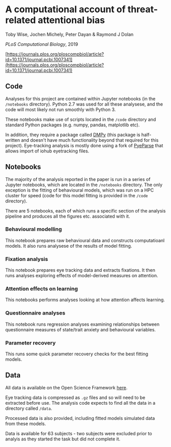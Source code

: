 # A computational account of threat-related attentional bias

Toby Wise, Jochen Michely, Peter Dayan & Raymond J Dolan

_PLoS Computational Biology_, 2019

[https://journals.plos.org/ploscompbiol/article?id=10.1371/journal.pcbi.1007341](https://journals.plos.org/ploscompbiol/article?id=10.1371/journal.pcbi.1007341)

## Code

Analyses for this project are contained within Jupyter notebooks (in the `/notebooks` directory). Python 2.7 was used for all these analysese, and the code will most likely not run smoothly with Python 3.

These notebooks make use of scripts located in the `/code` directory and standard Python packages (e.g. numpy, pandas, matplotlib etc).

In addition, they require a package called [DMPy](https://github.com/tobywise/DMpy/tree/baf71241a1ecff20a3908c99ec236e7a06c49474) (this package is half-written and doesn't have much functionality beyond that required for this project). Eye-tracking analysis is mostly done using a fork of [PyeParse](https://github.com/tobywise/pyeparse) that allows import of iohub eyetracking files.

## Notebooks

The majority of the analysis reported in the paper is run in a series of Jupyter notebooks, which are located in the `/notebooks` directory. The only exception is the fitting of behavioural models, which was run on a HPC cluster for speed (code for this model fitting is provided in the `/code` directory).

There are 5 notebooks, each of which runs a specific section of the analysis pipeline and produces all the figures etc. associated with it.

### Behavioural modelling

This notebook prepares raw behavioural data and constructs computatioanl models. It also runs analysese of the results of model fitting.

### Fixation analysis

This notebook prepares eye tracking data and extracts fixations. It then runs analyses exploring effects of model-derived measures on attention.

### Attention effects on learning

This notebooks performs analyses looking at how attention affects learning.

### Questionnaire analyses

This notebook runs regression analyses examining relationships between questionnaire measures of state/trait anxiety and behavioural variables.

### Parameter recovery

This runs some quick parameter recovery checks for the best fitting models.

## Data

All data is available on the Open Science Framework [here](https://osf.io/b4e72/).

Eye tracking data is compressed as `.gz` files and so will need to be extracted before use. The analysis code expects to find all the data in a directory called `/data`.

Processed data is also provided, including fitted models simulated data from these models.

Data is available for 63 subjects - two subjects were excluded prior to analyis as they started the task but did not complete it.

